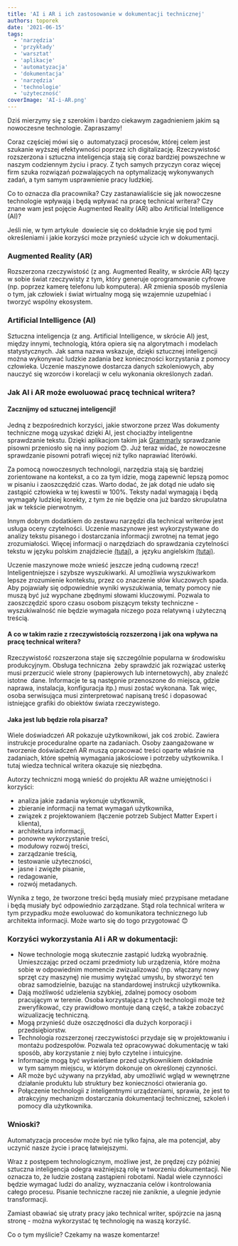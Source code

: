 ```yaml
---
title: 'AI i AR i ich zastosowanie w dokumentacji technicznej'
authors: toporek
date: '2021-06-15'
tags:
  - 'narzędzia'
  - 'przykłady'
  - 'warsztat'
  - 'aplikacje'
  - 'automatyzacja'
  - 'dokumentacja'
  - 'narzędzia'
  - 'technologie'
  - 'użyteczność'
coverImage: 'AI-i-AR.png'
---
```


Dziś mierzymy się z szerokim i bardzo ciekawym zagadnieniem jakim są nowoczesne
technologie. Zapraszamy!

<!--truncate-->

Coraz częściej mówi się o  automatyzacji procesów, której celem jest szukanie
wyższej efektywności poprzez ich digitalizację. Rzeczywistość rozszerzona i
sztuczna inteligencja stają się coraz bardziej powszechne w naszym codziennym
życiu i pracy. Z tych samych przyczyn coraz więcej firm szuka rozwiązań
pozwalających na optymalizację wykonywanych zadań, a tym samym usprawnienie
pracy ludzkiej.

Co to oznacza dla pracownika? Czy zastanawialiście się jak nowoczesne
technologie wpływają i będą wpływać na pracę technical writera? Czy znane wam
jest pojęcie Augmented Reality (AR) albo Artificial Intelligence (AI)?

Jeśli nie, w tym artykule  dowiecie się co dokładnie kryje się pod tymi
określeniami i jakie korzyści może przynieść użycie ich w dokumentacji.

### Augmented Reality (AR)

Rozszerzona rzeczywistość (z ang. Augmented Reality, w skrócie AR) łączy w sobie
świat rzeczywisty z tym, który generuje oprogramowanie cyfrowe (np. poprzez
kamerę telefonu lub komputera). AR zmienia sposób myślenia o tym, jak człowiek i
świat wirtualny mogą się wzajemnie uzupełniać i tworzyć wspólny ekosystem.

### **Artificial Intelligence** (AI)

Sztuczna inteligencja (z ang. Artificial Intelligence, w skrócie AI) jest,
między innymi, technologią, która opiera się na algorytmach i modelach
statystycznych. Jak sama nazwa wskazuje, dzięki sztucznej inteligencji można
wykonywać ludzkie zadania bez konieczności korzystania z pomocy człowieka.
Uczenie maszynowe dostarcza danych szkoleniowych, aby nauczyć się wzorców i
korelacji w celu wykonania określonych zadań.

### Jak AI i AR może ewoluować pracę technical writera?

#### Zacznijmy od sztucznej inteligencji!

Jedną z bezpośrednich korzyści, jakie stworzone przez Was dokumenty techniczne
mogą uzyskać dzięki AI, jest chociażby inteligentne sprawdzanie tekstu. Dzięki
aplikacjom takim jak
[Grammarly](../grammarly-narzedzie-do-sprawdzania-pisowni/index.md) sprawdzanie
pisowni przeniosło się na inny poziom 😊. Już teraz widać, że nowoczesne
sprawdzanie pisowni potrafi więcej niż tylko naprawiać literówki.

Za pomocą nowoczesnych technologii, narzędzia stają się bardziej zorientowane na
kontekst, a co za tym idzie, mogą zapewnić lepszą pomoc w pisaniu i zaoszczędzić
czas. Warto dodać, że jak dotąd nie udało się zastąpić człowieka w tej kwestii w
100%. Teksty nadal wymagają i będą wymagały ludzkiej korekty, z tym że nie
będzie ona już bardzo skrupulatna jak w tekście pierwotnym.

Innym dobrym dodatkiem do zestawu narzędzi dla technical writerów jest usługa
oceny czytelności. Uczenie maszynowe jest wykorzystywane do analizy tekstu
pisanego i dostarczania informacji zwrotnej na temat jego zrozumiałości. Więcej
informacji o narzędziach do sprawdzania czytelności tekstu w języku polskim
znajdziecie [(tutaj)](../prosty-jezyk-przyklady-i-narzedzia/index.md), a  języku
angielskim
[(tutaj)](https://readabilityformulas.com/free-readability-calculators.php).

Uczenie maszynowe może wnieść jeszcze jedną cudowną rzecz! Inteligentniejsze i
szybsze wyszukiwarki. AI umożliwia wyszukiwarkom lepsze zrozumienie kontekstu,
przez co znaczenie słów kluczowych spada. Aby pojawiały się odpowiednie wyniki
wyszukiwania, tematy pomocy nie muszą być już wypchane zbędnymi słowami
kluczowymi. Pozwala to zaoszczędzić sporo czasu osobom piszącym teksty
techniczne - wyszukiwalność nie będzie wymagała niczego poza relatywną i
użyteczną treścią.

#### A co w takim razie z rzeczywistością rozszerzoną i jak ona wpływa na pracę technical writera?

Rzeczywistość rozszerzona staje się szczególnie popularna w środowisku
produkcyjnym. Obsługa techniczna  żeby sprawdzić jak rozwiązać usterkę musi
przerzucić wiele strony (papierowych lub internetowych), aby znaleźć istotne 
dane. Informacje te są następnie przenoszone do miejsca, gdzie naprawa,
instalacja, konfiguracja itp.) musi zostać wykonana. Tak więc, osoba serwisująca
musi zinterpretować napisaną treść i dopasować istniejące grafiki do obiektów
świata rzeczywistego.

#### Jaka jest lub będzie rola pisarza?

Wiele doświadczeń AR pokazuje użytkownikowi, jak coś zrobić. Zawiera instrukcje
proceduralne oparte na zadaniach. Osoby zaangażowane w tworzenie doświadczeń AR
muszą opracować treści oparte właśnie na zadaniach, które spełnią wymagania
jakościowe i potrzeby użytkownika. I tutaj wiedza technical writera okazuje się
niezbędna.

Autorzy techniczni mogą wnieść do projektu AR ważne umiejętności i korzyści:

- analiza jakie zadania wykonuje użytkownik,
- zbieranie informacji na temat wymagań użytkownika,
- związek z projektowaniem (łączenie potrzeb Subject Matter Expert i klienta),
- architektura informacji,
- ponowne wykorzystanie treści,
- modułowy rozwój treści,
- zarządzanie treścią,
- testowanie użyteczności,
- jasne i zwięzłe pisanie,
- redagowanie,
- rozwój metadanych.

Wynika z tego, że tworzone treści będą musiały mieć przypisane metadane i będą
musiały być odpowiednio zarządzane. Stąd rola technical writera w tym przypadku
może ewoluować do komunikatora technicznego lub architekta informacji. Może
warto się do togo przygotować 😊

### Korzyści wykorzystania AI i AR w dokumentacji:

- Nowe technologie mogą skutecznie zastąpić ludzką wyobraźnię. Umieszczając
  przed oczami przedmioty lub urządzenia, które można sobie w odpowiednim
  momencie zwizualizować (np. włączany nowy sprzęt czy maszynę) nie musimy
  wytężać umysłu, by stworzyć ten obraz samodzielnie, bazując na standardowej
  instrukcji użytkownika.
- Dają możliwość udzielenia szybkiej, zdalnej pomocy osobom pracującym w
  terenie. Osoba korzystająca z tych technologii może też zweryfikować, czy
  prawidłowo montuje daną część, a także zobaczyć wizualizację techniczną.
- Mogą przynieść duże oszczędności dla dużych korporacji i przedsiębiorstw.
- Technologia rozszerzonej rzeczywistości przydaje się w projektowaniu i montażu
  podzespołów. Pozwala też opracowywać dokumentację w taki sposób, aby
  korzystanie z niej było czytelne i intuicyjne.
- Informacje mogą być wyświetlane przed użytkownikiem dokładnie w tym samym
  miejscu, w którym dokonuje on określonej czynności.
- AR może być używany na przykład, aby umożliwić wgląd w wewnętrzne działanie
  produktu lub struktury bez konieczności otwierania go.
- Połączenie technologii z inteligentnymi urządzeniami, sprawia, że jest to
  atrakcyjny mechanizm dostarczania dokumentacji technicznej, szkoleń i pomocy
  dla użytkownika.

### Wnioski?

Automatyzacja procesów może być nie tylko fajna, ale ma potencjał, aby uczynić
nasze życie i pracę łatwiejszymi.

Wraz z postępem technologicznym, możliwe jest, że prędzej czy później sztuczna
inteligencja odegra ważniejszą rolę w tworzeniu dokumentacji. Nie oznacza to, że
ludzie zostaną zastąpieni robotami. Nadal wiele czynności będzie wymagać ludzi
do analizy, wyznaczania celów i kontrolowania całego procesu. Pisanie techniczne
raczej nie zaniknie, a ulegnie jedynie transformacji.

Zamiast obawiać się utraty pracy jako technical writer, spójrzcie na jasną
stronę - można wykorzystać tę technologię na waszą korzyść.

Co o tym myślicie? Czekamy na wasze komentarze!
